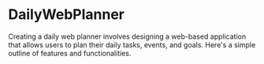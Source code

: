 # DailyWebPlanner
Creating a daily web planner involves designing a web-based application that allows users to plan their daily tasks, events, and goals. Here's a simple outline of features and functionalities.
